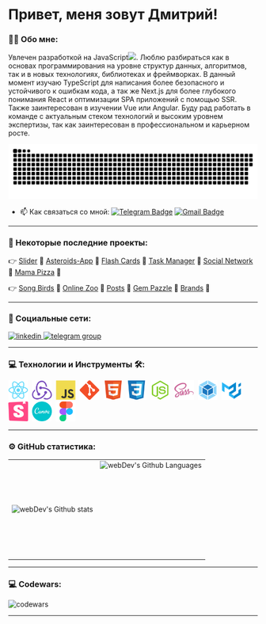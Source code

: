 
# Привет, меня зовут Дмитрий!


### :man_technologist: Обо мне:

   Увлечен разработкой на JavaScript<img src="https://media.giphy.com/media/WUlplcMpOCEmTGBtBW/giphy.gif" width="30px">. Люблю разбираться как в основах программирования на уровне структур данных, алгоритмов, так и в новых технологиях, библиотеках и фреймворках.
   В данный момент изучаю TypeScript для написания более безопасного и устойчивого к ошибкам кода, а так же Next.js для более глубокого понимания React и оптимизации SPA приложений с помощью SSR. Также заинтересован в изучении Vue или Angular.
  Буду рад работать в команде с актуальным стеком технологий и высоким уровнем экспертизы, так как заинтересован в профессиональном и карьерном росте.
  
<p align="center">
 <img width="600" src="assets/github-snake.svg" alt="snake"/>
</p>



- :mailbox: Как связаться со мной: [![Telegram Badge](https://img.shields.io/badge/-@lds196-blue?style=flat&logo=Telegram&logoColor=white)](https://t.me/lds196) [![Gmail Badge](https://img.shields.io/badge/-lihachevd87@gmail.com-red?style=flat&logo=Gmail&logoColor=white)](mailto:lihachevd87@gmail.com)
  
 ---
 
 ### 💼 Некоторые последние проекты:
👉 <a href="https://test-slider-eosin.vercel.app/" target="_blank">Slider</a> 🔺
<a href="https://asteroids-app-eta.vercel.app/" target="_blank">Asteroids-App</a> 🔺
<a href="https://lds196.github.io/cards/" target="_blank">Flash Cards</a> 🔺
<a href="https://lds196.github.io/1-todolist/" target="_blank">Task Manager</a> 🔻
<a href="https://lds196.github.io/samurai-way/" target="_blank">Social Network</a> 🔺
<a href="https://lds196.github.io/new-pizza/" target="_blank">Mama Pizza</a> 🔻

👉 <a href="https://rolling-scopes-school.github.io/lds196-JSFE2022Q3/songbirds/" target="_blank">Song Birds</a> 🔺
<a href="https://rolling-scopes-school.github.io/lds196-JSFE2022Q3/online-zoo/pages/main/index.html" target="_blank">Online Zoo</a> 🔻
<a href="https://test-placeholder.vercel.app/" target="_blank">Posts</a> 🔺
<a href="https://rolling-scopes-school.github.io/lds196-JSFE2022Q3/codejam/" target="_blank">Gem Pazzle</a> 🔺
<a href="https://lds196.github.io/brands/" target="_blank">Brands</a> 🔺
    
  ---
  
### 🤝 Социальные сети:

  <div id="badges">
    <a href="https://www.linkedin.com/in/dmitrii-likhachev-357197236" target="_blank">
       <img src="https://cdn-icons-png.flaticon.com/512/2504/2504799.png" width="40" height="40" alt="linkedin"/>
    </a>
 <a href="https://t.me/lds196" target="_blank">
    <img src="https://cdn-icons-png.flaticon.com/512/2111/2111646.png" width="40" height="40" alt="telegram group" />
 </a>
  </div>

---

### 💻 Технологии и Инструменты 🛠:

<div>
   <img src="https://github.com/devicons/devicon/blob/master/icons/react/react-original.svg" title="reactjs" alt="reactjs" width="40" height="40"/>&nbsp
   <img src="https://github.com/devicons/devicon/blob/master/icons/redux/redux-original.svg" title="redux" alt="redux" width="40" height="40"/>&nbsp;
   <img src="https://github.com/devicons/devicon/blob/master/icons/javascript/javascript-original.svg" title="javascript" alt="javascript" width="40" height="40"/>&nbsp
  <img src="https://github.com/devicons/devicon/blob/master/icons/git/git-original.svg" title="git" alt="git" width="40" height="40"/>&nbsp
  <img src="https://github.com/devicons/devicon/blob/master/icons/html5/html5-original.svg" title="html5" alt="html5" width="40" height="40"/>&nbsp
  <img src="https://github.com/devicons/devicon/blob/master/icons/css3/css3-original.svg" title="css" alt="css" width="40" height="40"/>&nbsp
  <img src="https://github.com/devicons/devicon/blob/master/icons/nodejs/nodejs-original.svg" title="nodejs" alt="nodejs" width="40" height="40"/>&nbsp
  <img src="https://github.com/devicons/devicon/blob/master/icons/sass/sass-original.svg" title="sass/scss" alt="sass/scss" width="40" height="40"/>&nbsp;
  <img src="https://github.com/devicons/devicon/blob/master/icons/webpack/webpack-original.svg" title="webpack" alt="webpack" width="40" height="40"/>&nbsp;
   <img src="assets/icons/material-ui.svg" title="webpack" alt="webpack" width="40" height="40"/>&nbsp;
   <img src="assets/icons/storybook.svg" title="photoshop" alt="photoshop" width="40" height="40"/>&nbsp;
   <img src="https://github.com/devicons/devicon/blob/master/icons/canva/canva-original.svg" title="canva" alt="canva" width="40" height="40"/>&nbsp;
  <img src="https://github.com/devicons/devicon/blob/master/icons/figma/figma-original.svg" title="figma" alt="figma" width="40" height="40"/>&nbsp;
</div>

---

### ⚙️ GitHub статистика:

<table>
  <tr>
    <td>
      <img align="left" src="http://github-readme-streak-stats.herokuapp.com?user=lds196&theme=dark&background=000000" alt="webDev's Github stats" />
    </td>
    <td>
      <img height="195px" align="right" alt="webDev's Github Languages" src="https://github-readme-stats-sigma-five.vercel.app/api/top-langs/?username=lds196&layout=compact&theme=vision-friendly-dark" />
    </td>
  </tr>
</table>

---

### 💻 Codewars:

![codewars](https://www.codewars.com/users/lds196/badges/large)

---
<!--
 ### 💻 Пройденные курсы:

| Курсы                                                           | Дата              |
| ----------------------------------------------------------------| :---------------: |
| freecodecamp.org/HTML и CSS                                     | 11/2021 - 11/2021 |
| htmlacademy.ru/Старт Frontend.HTML-Academy                      | 12/2021 - 12/2021 |
| stepik.org/Веб-разработка для начинающих: HTML и CSS            | 01/2022 - 01/2022 |
| freecodecamp.org/React                                          | 01/2022 - 01/2022 |
| stepik.org/JavaScript для начинающих                            | 02/2022 - 02/2022 |
| rs.school/Js Front-end. Stage 0                                 | 02/2022 - 04/2022 |
| rs.school//Js Front-end. Stage 1                                | 04/2022 - 07/2022 |
| it-incubator.io/Frontend developer                              | 06/2022 - 12/2022 |
--!>
